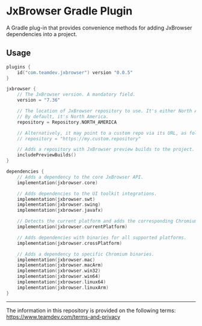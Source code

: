 # JxBrowser Gradle Plugin

A Gradle plug-in that provides convenience methods for adding JxBrowser dependencies into a project.

## Usage

```kotlin
plugins {
    id("com.teamdev.jxbrowser") version "0.0.5"
}

jxbrowser {
    // The JxBrowser version. A mandatory field.
    version = "7.36"

    // The location of JxBrowser repository to use. It's either North America or Europe.
    // By default, it's North America.
    repository = Repository.NORTH_AMERICA

    // Alternatively, it may point to a custom repo via its URL, as follows:
    // repository = "https://my.custom.repository"

    // Adds a repository with JxBrowser preview builds to the project.
    includePreviewBuilds()
}

dependencies {
    // Adds a dependency to the core JxBrowser API.
    implementation(jxbrowser.core)

    // Adds dependencies to the UI toolkit integrations.
    implementation(jxbrowser.swt)
    implementation(jxbrowser.swing)
    implementation(jxbrowser.javafx)

    // Detects the current platform and adds the corresponding Chromium binaries.
    implementation(jxbrowser.currentPlatform)

    // Adds dependencies with binaries for all supported platforms.
    implementation(jxbrowser.crossPlatform)

    // Adds a dependency to specific Chromium binaries.
    implementation(jxbrowser.mac)
    implementation(jxbrowser.macArm)
    implementation(jxbrowser.win32)
    implementation(jxbrowser.win64)
    implementation(jxbrowser.linux64)
    implementation(jxbrowser.linuxArm)
}
```

---

The information in this repository is provided on the following terms: https://www.teamdev.com/terms-and-privacy
